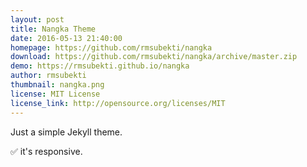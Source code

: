 ```yaml
---
layout: post
title: Nangka Theme
date: 2016-05-13 21:40:00
homepage: https://github.com/rmsubekti/nangka
download: https://github.com/rmsubekti/nangka/archive/master.zip
demo: https://rmsubekti.github.io/nangka
author: rmsubekti
thumbnail: nangka.png
license: MIT License
license_link: http://opensource.org/licenses/MIT
---
```


Just a simple Jekyll theme.

✅ it's responsive.
